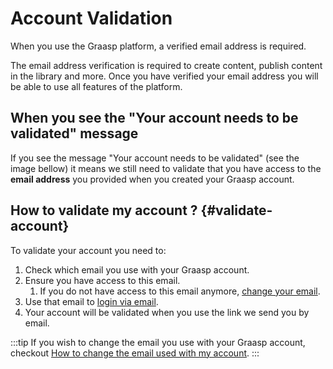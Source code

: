 # Account Validation

When you use the Graasp platform, a verified email address is required.

The email address verification is required to create content, publish content in the library and more. Once you have verified your email address you will be able to use all features of the platform.

## When you see the "Your account needs to be validated" message

If you see the message "Your account needs to be validated" (see the image bellow) it means we still need to validate that you have access to the **email address** you provided when you created your Graasp account.

## How to validate my account ? {#validate-account}

To validate your account you need to:

1. Check which email you use with your Graasp account.
2. Ensure you have access to this email.
   1. If you do not have access to this email anymore, [change your email](../account/email#change-email).
3. Use that email to [login via email](../login#login-email).
4. Your account will be validated when you use the link we send you by email.

:::tip
If you wish to change the email you use with your Graasp account, checkout [How to change the email used with my account](../account/email#change-email).
:::
